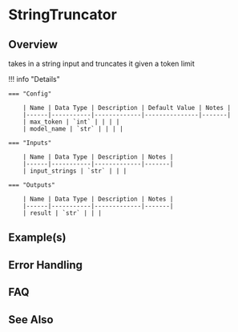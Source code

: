 # StringTruncator

## Overview

takes in a string input and truncates it given a token limit

!!! info "Details"

    === "Config"

        | Name | Data Type | Description | Default Value | Notes |
        |------|-----------|-------------|---------------|-------|
        | max_token | `int` | | | |
        | model_name | `str` | | | |

    === "Inputs"

        | Name | Data Type | Description | Notes |
        |------|-----------|-------------|-------|
        | input_strings | `str` | | |

    === "Outputs"

        | Name | Data Type | Description | Notes |
        |------|-----------|-------------|-------|
        | result | `str` | | |

## Example(s)

## Error Handling

## FAQ

## See Also
